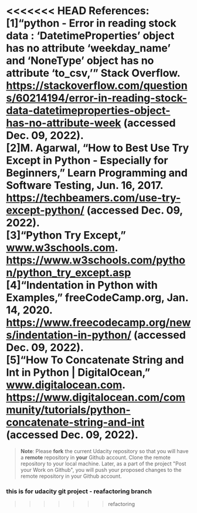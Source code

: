 <<<<<<< HEAD
References:<br />
[1]“python - Error in reading stock data : ‘DatetimeProperties’ object has no attribute ‘weekday_name’ and ‘NoneType’ object has no attribute ‘to_csv,’” Stack Overflow. https://stackoverflow.com/questions/60214194/error-in-reading-stock-data-datetimeproperties-object-has-no-attribute-week (accessed Dec. 09, 2022).<br />
‌[2]M. Agarwal, “How to Best Use Try Except in Python - Especially for Beginners,” Learn Programming and Software Testing, Jun. 16, 2017. https://techbeamers.com/use-try-except-python/ (accessed Dec. 09, 2022).<br />
[3]“Python Try Except,” www.w3schools.com. https://www.w3schools.com/python/python_try_except.asp<br />
[4]“Indentation in Python with Examples,” freeCodeCamp.org, Jan. 14, 2020. https://www.freecodecamp.org/news/indentation-in-python/ (accessed Dec. 09, 2022).<br />
[5]“How To Concatenate String and Int in Python | DigitalOcean,” www.digitalocean.com. https://www.digitalocean.com/community/tutorials/python-concatenate-string-and-int (accessed Dec. 09, 2022).
‌
‌
‌
‌
=======
>**Note**: Please **fork** the current Udacity repository so that you will have a **remote** repository in **your** Github account. Clone the remote repository to your local machine. Later, as a part of the project "Post your Work on Github", you will push your proposed changes to the remote repository in your Github account.

### this is for udacity git project - reafactoring branch
>>>>>>> refactoring
